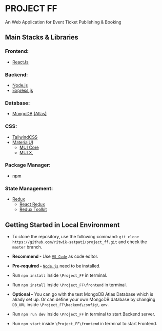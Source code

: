 # PROJECT FF

An Web Application for Event Ticket Publishing & Booking 

## Main Stacks & Libraries

### Frontend:  
- [ReactJs](https://legacy.reactjs.org/docs/getting-started.html)

### Backend:            
- [Node.js](https://nodejs.org/en/docs)
- [Express.js](https://expressjs.com/en/4x/api.html)

### Database:           
- [MongoDB](https://www.mongodb.com/docs/) [(Atlas)](https://www.mongodb.com/docs/atlas/getting-started/)

### CSS:                
- [TailwindCSS](https://tailwindcss.com/docs/installation)
- [MaterialUI](https://mui.com/material-ui/getting-started/) 
    - [MUI Core](https://mui.com/material-ui/getting-started/)
    - [MUI X](https://mui.com/x/introduction/),

### Package Manager:   
- [npm](https://docs.npmjs.com/) 
    
### State Management:   
- [Redux](https://redux.js.org/tutorials/essentials/part-1-overview-concepts) 
    - [React Redux](https://react-redux.js.org/tutorials/quick-start)
    - [Redux Toolkit](https://redux-toolkit.js.org/tutorials/overview)


## Getting Started in Local Environment

- To clone the repository, use the following command: `git clone https://github.com/ritwik-satpati/project_ff.git` and check the `master` branch. 

- **Recommend -** Use [`VS Code`](https://code.visualstudio.com/download) as code editor.

- **Pre-required -** [`Node.js`](https://code.visualstudio.com/download) need to be installed. 

- Run `npm install` inside `\Project_FF` in terminal.
- Run `npm install` inside `\Project_FF\frontend` in terminal.

- **Optional -** You can go with the test MongoDB Atlas Database which is alrady set up. Or can define your own MongoDB database by changing `DB_URL` inside `\Project_FF\backend\config\.env`. 

- Run `npm run dev` inside `\Project_FF` in terminal to start Backend server.
- Run `npm start` inside `\Project_FF\frontend` in terminal to start Frontend.
